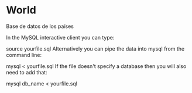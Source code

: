 # World
Base de datos de los países

In the MySQL interactive client you can type:

source yourfile.sql
Alternatively you can pipe the data into mysql from the command line:

mysql < yourfile.sql
If the file doesn't specify a database then you will also need to add that:

mysql db_name < yourfile.sql
